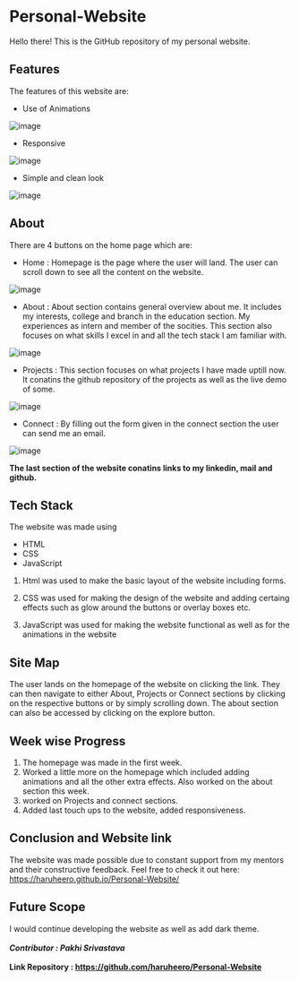 # Personal-Website
  Hello there!
  This is the GitHub repository of my personal website. 
  
  ## Features 
  The features of this website are:
  
  * Use of Animations
  
   ![image](https://user-images.githubusercontent.com/63349641/154802226-eeafcc3c-40f4-43a1-bcdd-460ab1bd452d.png)
   
  * Responsive
  
  ![image](https://user-images.githubusercontent.com/63349641/154802296-24fc2320-22eb-4a74-b8f2-b1a8a548e781.png)
  
  * Simple and clean look
  
  ![image](https://user-images.githubusercontent.com/63349641/154802561-85cf96b8-9fb5-46bc-a381-cc04ae38fde2.png)
  
  ## About
  
  There are 4 buttons on the home page which are:
  
  * Home : Homepage is the page where the user will land. The user can scroll down to see all the content on the website.
  
  ![image](https://user-images.githubusercontent.com/63349641/154802836-3cf2521b-035e-4bca-bb72-f94b0f749ef9.png)
  
  * About : About section contains general overview about me. It  includes my interests, college and branch in the education section. My experiences as intern and member of the socities.
  This section also focuses on what skills I excel in and all the tech stack I am familiar with.
  
  ![image](https://user-images.githubusercontent.com/63349641/154802976-2e4752ad-6a3c-4112-b263-49a2e5ebfd33.png)
  
  * Projects : This section focuses on what projects I have made uptill now. It conatins the github repository of the projects as well as the live demo of some.
  
  ![image](https://user-images.githubusercontent.com/63349641/154803092-8dd033be-722a-44ad-a8c7-e7c6a31a1c57.png)
  
  * Connect : By filling out the form given in the connect section the user can send me an email.
  
  ![image](https://user-images.githubusercontent.com/63349641/154803170-aca0237a-6860-46e0-af7e-36bff34596f9.png)
  
   **The last section of the website conatins links to my linkedin, mail and github.**
  
  ## Tech Stack
  The website was made using
  * HTML
  * CSS
  * JavaScript
  
  1. Html was used to make the basic layout of the website including forms.
  
  2. CSS was used for making the design of the website and adding certaing effects such as glow around the buttons or overlay boxes etc.
  
  3. JavaScript was used for making the website functional as well as for the animations in the website
  
  ## Site Map
  
  The user lands on the homepage of the website on clicking the link. They can then navigate to either About, Projects or Connect sections by clicking on the respective buttons
  or by simply scrolling down. The about section can also be accessed by clicking on the explore button.
  
  ## Week wise Progress
  1. The homepage was made in the first week.
  2. Worked a little more on the homepage which included adding animations and all the other extra effects. Also worked on the about section this week.
  3. worked on Projects and connect sections.
  4. Added last touch ups to the website, added responsiveness.
  
  ## Conclusion and Website link
  
  The website was made possible due to constant support from my mentors and their constructive feedback. Feel free to check it out here: https://haruheero.github.io/Personal-Website/
  
  ## Future Scope
  
  I would continue developing the website as well as add dark theme.
  <br></br>
  **_Contributor : Pakhi Srivastava_**
  <br></br>
  **Link Repository : https://github.com/haruheero/Personal-Website**
